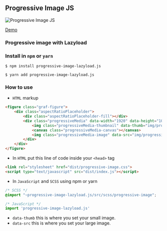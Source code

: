 
## Progressive Image JS

![Progressive Image JS](https://i.imgur.com/o4aKBEH.png)

[Demo](https://progressive-image.js.arnoldfederis.com)

### Progressive image with Lazyload

### Install in `npm` or `yarn`

```
$ npm install progressive-image-lazyload.js

$ yarn add progressive-image-lazyload.js
```


### How to use

* `HTML` markup

```html
<figure class="graf-figure">
    <div class="aspectRatioPlaceholder">
        <div class="aspectRatioPlaceholder-fill"></div>
        <div class="progressiveMedia" data-width="1920" data-height="1080">
            <img class="progressiveMedia-thumbnail" data-thumb="img/progressive-image.js-thumb.png" alt="shallow focus photography of computer codes">
            <canvas class="progressiveMedia-canvas"></canvas>
            <img class="progressiveMedia-image" data-src="img/progressive-image.js.png" alt="shallow focus photography of computer codes">
        </div>
    </div>
</figure>
```

* In `HTML` put this line of code inside your `<head>` tag

```html
<link rel="stylesheet" href="dist/progressive-image.css">
<script type="text/javascript" src="dist/index.js"></script>
```

* In `JavaScript` and `SCSS` using npm or yarn

```scss
/* SCSS */
@import "~progressive-image-lazyload.js/src/scss/progressive-image";
```

```javascript
/* JavaScript */
import 'progressive-image-lazyload.js'
```

* `data-thumb` this is where you set your small image.
* `data-src` this is where you set your large image.
